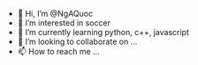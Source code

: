 - 👋 Hi, I’m @NgAQuoc
- 👀 I’m interested in soccer
- 🌱 I’m currently learning python, c++, javascript
- 💞️ I’m looking to collaborate on ...
- 📫 How to reach me ...

<!---
NgAQuoc/NgAQuoc is a ✨ special ✨ repository because its `README.md` (this file) appears on your GitHub profile.
You can click the Preview link to take a look at your changes.
--->
